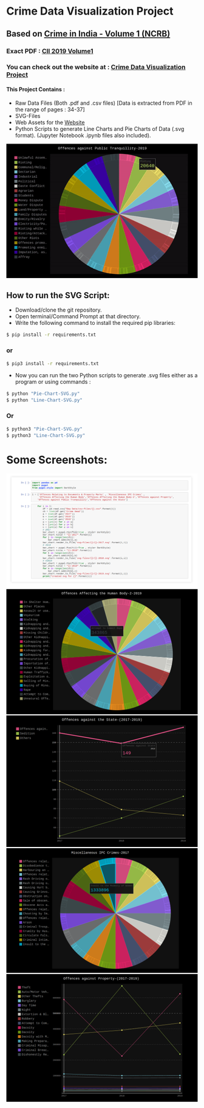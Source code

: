 # Crime Data Visualization Project
## Based  on [Crime in India - Volume 1 (NCRB)](https://ncrb.gov.in/en/crime-india-2019-0#) 
### Exact PDF : [CII 2019 Volume1](https://ncrb.gov.in/sites/default/files/CII%202019%20Volume%201.pdf)
### You can check out the website at : [Crime Data Visualization Project](https://goldenryu2000.github.io/Crime-Visualization-Project/)

#### This Project Contains :
- Raw Data Files (Both .pdf and .csv files) [Data is extracted from PDF in the range of pages : 34-37]
- SVG-Files
- Web Assets for the [Website](https://goldenryu2000.github.io/Crime-Visualization-Project/)
- Python Scripts to generate Line Charts and Pie Charts of Data (.svg format). (Jupyter Notebook .ipynb files also included).

![Sample Pie Chart](Images/screenrecord.gif)

## How to run the SVG Script:
- Download/clone the git repository.
- Open terminal/Command Prompt at that directory.
- Write the following command to install the required pip libraries: 
```sh
$ pip install -r requirements.txt
```
### or
```sh
$ pip3 install -r requirements.txt
```
- Now you can run the two Python scripts to generate .svg files either as a program or using commands : 
```sh
$ python "Pie-Chart-SVG.py"
$ python "Line-Chart-SVG.py"
```
### Or
```sh
$ python3 "Pie-Chart-SVG.py"
$ python3 "Line-Chart-SVG.py"
```

# Some Screenshots: 

![Jupyter Notebook Img](Images/notebook.png)
![Screenshot-1](Images/1.png)
![Screenshot-2](Images/2.png)
![Screenshot-3](Images/3.png)
![Screenshot-3](Images/4.png)




